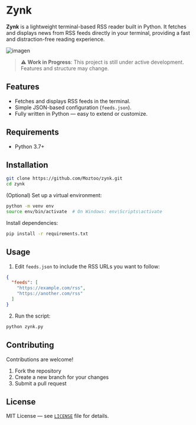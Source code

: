 # Zynk

**Zynk** is a lightweight terminal-based RSS reader built in Python. It fetches and displays news from RSS feeds directly in your terminal, providing a fast and distraction-free reading experience.

![imagen](https://github.com/user-attachments/assets/f407207b-9280-45e6-98bd-4b7af1620e12)

> ⚠️ **Work in Progress**: This project is still under active development. Features and structure may change.

## Features

- Fetches and displays RSS feeds in the terminal.
- Simple JSON-based configuration (`feeds.json`).
- Fully written in Python — easy to extend or customize.

## Requirements

- Python 3.7+

## Installation

```bash
git clone https://github.com/Moztoo/zynk.git
cd zynk
```

(Optional) Set up a virtual environment:

```bash
python -m venv env
source env/bin/activate  # On Windows: env\Scripts\activate
```

Install dependencies:

```bash
pip install -r requirements.txt
```

## Usage

1. Edit `feeds.json` to include the RSS URLs you want to follow:

```json
{
  "feeds": [
    "https://example.com/rss",
    "https://another.com/rss"
  ]
}
```

2. Run the script:

```bash
python zynk.py
```

## Contributing

Contributions are welcome!

1. Fork the repository
2. Create a new branch for your changes
3. Submit a pull request

## License

MIT License — see [`LICENSE`](LICENSE) file for details.
